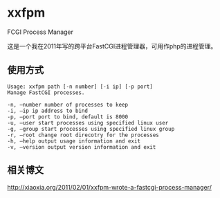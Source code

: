 # xxfpm
FCGI Process Manager

这是一个我在2011年写的跨平台FastCGI进程管理器，可用作php的进程管理。

## 使用方式

```
Usage: xxfpm path [-n number] [-i ip] [-p port]
Manage FastCGI processes.

-n, –number number of processes to keep
-i, –ip ip address to bind
-p, –port port to bind, default is 8000
-u, –user start processes using specified linux user
-g, –group start processes using specified linux group
-r, –root change root direcotry for the processes
-h, –help output usage information and exit
-v, –version output version information and exit
```

## 相关博文

http://xiaoxia.org/2011/02/01/xxfpm-wrote-a-fastcgi-process-manager/
